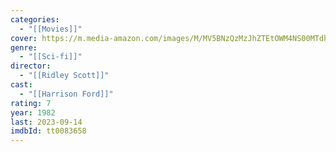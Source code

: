 ```yaml
---
categories:
  - "[[Movies]]"
cover: https://m.media-amazon.com/images/M/MV5BNzQzMzJhZTEtOWM4NS00MTdhLTg0YjgtMjM4MDRkZjUwZDBlXkEyXkFqcGdeQXVyNjU0OTQ0OTY@._V1_SX300.jpg
genre:
  - "[[Sci-fi]]"
director:
  - "[[Ridley Scott]]"
cast:
  - "[[Harrison Ford]]"
rating: 7
year: 1982
last: 2023-09-14
imdbId: tt0083658
---
```



